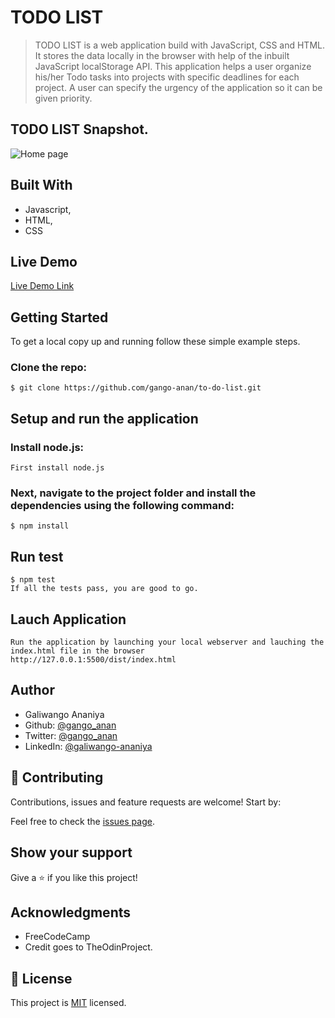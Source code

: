 # TODO LIST

> TODO LIST is a web application build with JavaScript, CSS and HTML. It stores the data locally in the browser with help of the inbuilt JavaScript localStorage API. This application helps a user organize his/her Todo tasks into projects with specific deadlines for each project. A user can specify the urgency of the application so it can be given priority. 

## TODO LIST Snapshot.
![Home page](./dist/images/project-snapshot.png)

## Built With

- Javascript,
- HTML,
- CSS

## Live Demo

[Live Demo Link](https://gango-anan.github.io/to-do-list/)


## Getting Started

To get a local copy up and running follow these simple example steps.

### Clone the repo: 
```
$ git clone https://github.com/gango-anan/to-do-list.git

```

## Setup and run the application
### Install node.js:
```
First install node.js
```
### Next, navigate to the project folder and install the dependencies using the following command:
```
$ npm install
```
## Run test
```
$ npm test
If all the tests pass, you are good to go.
```
## Lauch Application 
```
Run the application by launching your local webserver and lauching the index.html file in the browser
http://127.0.0.1:5500/dist/index.html

```

## Author
- Galiwango Ananiya
- Github: [@gango_anan](https://github.com/gango-anan) 
- Twitter: [@gango_anan](https://twitter.com/gango_anan)
- LinkedIn: [@galiwango-ananiya](https://www.linkedin.com/in/galiwango-ananiya/) 

## 🤝 Contributing

Contributions, issues and feature requests are welcome! Start by:

Feel free to check the [issues page](https://github.com/gango-anan/to-do-list/issues).

## Show your support

Give a ⭐️ if you like this project!

## Acknowledgments
- FreeCodeCamp
- Credit goes to TheOdinProject.

## 📝 License

This project is [MIT](https://github.com/gango-anan/to-do-list/blob/development/LICENSE) licensed.
